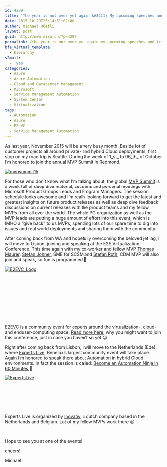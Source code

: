 ```yaml
---
id: 4289
title: 'The year is not over yet again &#8211; My upcoming speeches and trips'
date: 2015-10-29T23:14:51+02:00
author: Michael Rüefli
layout: post
guid: http://www.miru.ch/?p=4289
permalink: /the-year-is-not-over-yet-again-my-upcoming-speeches-and-trips/
bfa_virtual_template:
  - hierarchy
s2mail:
  - 'yes'
categories:
  - Azure
  - Azure Automation
  - Cloud and Datacenter Management
  - Microsoft
  - Service Management Automation
  - System Center
  - Virtualization
tags:
  - Automation
  - Azure
  - E2eVC
  - Service Management Automation
---
```

As last year, November 2015 will be a very busy month. Beside lot of customer projects all around private- and hybrid Cloud deployments, first stop on my road trip is Seattle. During the week of 1_st_ to 06_th_ of October I&#8217;m honored to join the annual MVP Summit in Redmond.

<a href="https://mvp.microsoft.com/en-US/Summit" target="_blank"><img class="alignleft size-large wp-image-4342" src="../images/2015/10/mvpsummit15-1024x264.jpg" alt="mvpsummit15" width="1024" height="264" srcset="../images/2015/10/mvpsummit15-1024x264.jpg 1024w, ../images/2015/10/mvpsummit15-300x77.jpg 300w, ../images/2015/10/mvpsummit15.jpg 1593w" sizes="(max-width: 1024px) 100vw, 1024px" /></a>

For those who don&#8217;t know what I&#8217;m talking about, the global <a href="https://mvp.microsoft.com/en-US/Summit" target="_blank">MVP Summit</a> is a week full of deep dive material, sessions and personal meetings with Microsoft Product Groups Leads and Program Managers. The session schedule looks awesome and I&#8217;m really looking forward to get the latest and greatest insights on future product releases as well as deep dive feedback discussions on current releases with the product teams and my fellow MVPs from all over the world. The whole PG organization as well as the MVP leads are putting a huge amount of effort into this event, which is IMHO a &#8220;give back&#8221; to us MVPs, spending lots of our spare time to dig into issues and real world deployments and sharing them with the community.

After coming back from WA and hopefully overcoming the beloved jet lag, I will move to Lisbon, joining and speaking at the E2E Virtualization Conference. This time again with my co-worker and fellow MVP <a href="https://twitter.com/ThomasMaurer" target="_blank">Thomas Maurer</a>. <a href="https://twitter.com/JohnerStefan" target="_blank">Stefan Johner</a>, SME for SCSM and <a href="https://twitter.com/stefanroth_net" target="_blank">Stefan Roth</a>, CDM MVP will also join and speak, so fun is programmed 🙂

<a href="http://www.e2evc.com/home" target="_blank"><img class="alignleft size-full wp-image-1645" src="../images/2013/10/E2EVC_Logo.jpg" alt="E2EVC_Logo" width="412" height="124" srcset="../images/2013/10/E2EVC_Logo.jpg 412w, ../images/2013/10/E2EVC_Logo-300x90.jpg 300w" sizes="(max-width: 412px) 100vw, 412px" /></a>

&nbsp;

&nbsp;

&nbsp;

&nbsp;

&nbsp;

<a href="http://www.e2evc.com/home" target="_blank">E2EVC</a> is a community event for experts around the virtualization-, cloud- and enduser-computing space. <a href="http://www.miru.ch/why-im-consistently-returning-to-e2e-virtualization-conference/" target="_blank">Read more here</a>, why you might want to join this conference, just in case you haven&#8217;t so yet 😉

Right after coming back from Lisbon, I will move to the Netherlands (Ede), where <a href="http://www.expertslive.nl" target="_blank">Experts Live</a>, Benelux&#8217;s largest community event will take place. Again I&#8217;m honored to speak there about Automation in hybrid Cloud environments. In fact the session is called: <a href="http://www.expertslive.nl/2015/09/19/become-an-automation-ninja-in-60-minutes-en-michael-rueefli-mvp/" target="_blank">Become an Automation Ninja in 60 Minutes </a>🙂

<a href="http://www.expertslive.nl" target="_blank"><img class="alignleft  wp-image-4349" src="../images/2015/10/ExpertsLive.jpg" alt="ExpertsLive" width="407" height="96" srcset="../images/2015/10/ExpertsLive.jpg 314w, ../images/2015/10/ExpertsLive-300x71.jpg 300w" sizes="(max-width: 407px) 100vw, 407px" /><br /> </a>

&nbsp;

&nbsp;

&nbsp;

Experts Live is organized by <a href="http://www.inovativ.nl/" target="_blank">Inovativ</a>, a dutch company based in the Netherlands and Belgium. Lot of my fellow MVPs work there 😉

&nbsp;

Hope to see you at one of the events!

cheers!

Michael

&nbsp;